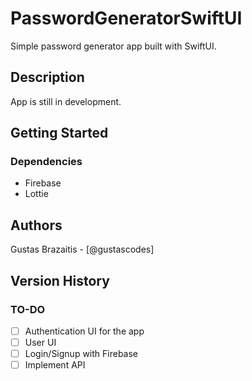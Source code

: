 # PasswordGeneratorSwiftUI

Simple password generator app built with SwiftUI.

## Description

App is still in development.

## Getting Started

### Dependencies

* Firebase
* Lottie

## Authors

Gustas Brazaitis - [@gustascodes]

## Version History

### TO-DO

- [ ] Authentication UI for the app
- [ ] User UI
- [ ] Login/Signup with Firebase
- [ ] Implement API

